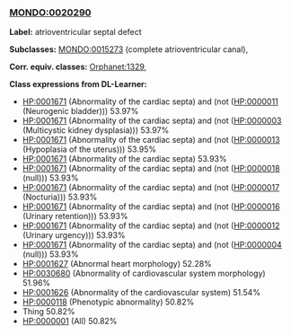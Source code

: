 
### [MONDO:0020290](http://purl.obolibrary.org/obo/MONDO_0020290)
**Label:** atrioventricular septal defect

**Subclasses:** [MONDO:0015273](http://purl.obolibrary.org/obo/MONDO_0015273) (complete atrioventricular canal), 

**Corr. equiv. classes:** [Orphanet:1329](http://www.orpha.net/ORDO/Orphanet_1329), 

**Class expressions from DL-Learner:**

- [HP:0001671](http://purl.obolibrary.org/obo/HP_0001671) (Abnormality of the cardiac septa) and (not ([HP:0000011](http://purl.obolibrary.org/obo/HP_0000011) (Neurogenic bladder))) 53.97%
- [HP:0001671](http://purl.obolibrary.org/obo/HP_0001671) (Abnormality of the cardiac septa) and (not ([HP:0000003](http://purl.obolibrary.org/obo/HP_0000003) (Multicystic kidney dysplasia))) 53.97%
- [HP:0001671](http://purl.obolibrary.org/obo/HP_0001671) (Abnormality of the cardiac septa) and (not ([HP:0000013](http://purl.obolibrary.org/obo/HP_0000013) (Hypoplasia of the uterus))) 53.95%
- [HP:0001671](http://purl.obolibrary.org/obo/HP_0001671) (Abnormality of the cardiac septa) 53.93%
- [HP:0001671](http://purl.obolibrary.org/obo/HP_0001671) (Abnormality of the cardiac septa) and (not ([HP:0000018](http://purl.obolibrary.org/obo/HP_0000018) (null))) 53.93%
- [HP:0001671](http://purl.obolibrary.org/obo/HP_0001671) (Abnormality of the cardiac septa) and (not ([HP:0000017](http://purl.obolibrary.org/obo/HP_0000017) (Nocturia))) 53.93%
- [HP:0001671](http://purl.obolibrary.org/obo/HP_0001671) (Abnormality of the cardiac septa) and (not ([HP:0000016](http://purl.obolibrary.org/obo/HP_0000016) (Urinary retention))) 53.93%
- [HP:0001671](http://purl.obolibrary.org/obo/HP_0001671) (Abnormality of the cardiac septa) and (not ([HP:0000012](http://purl.obolibrary.org/obo/HP_0000012) (Urinary urgency))) 53.93%
- [HP:0001671](http://purl.obolibrary.org/obo/HP_0001671) (Abnormality of the cardiac septa) and (not ([HP:0000004](http://purl.obolibrary.org/obo/HP_0000004) (null))) 53.93%
- [HP:0001627](http://purl.obolibrary.org/obo/HP_0001627) (Abnormal heart morphology) 52.28%
- [HP:0030680](http://purl.obolibrary.org/obo/HP_0030680) (Abnormality of cardiovascular system morphology) 51.96%
- [HP:0001626](http://purl.obolibrary.org/obo/HP_0001626) (Abnormality of the cardiovascular system) 51.54%
- [HP:0000118](http://purl.obolibrary.org/obo/HP_0000118) (Phenotypic abnormality) 50.82%
- Thing 50.82%
- [HP:0000001](http://purl.obolibrary.org/obo/HP_0000001) (All) 50.82%


